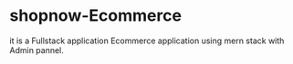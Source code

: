 # shopnow-Ecommerce
it is a Fullstack application Ecommerce application using mern stack with Admin pannel.
